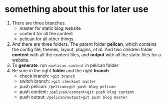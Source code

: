 # something about this for later use
1. There are three branches.
	* master  for static blog website
	* content  for all the content
	* pelican for all other things
2. And there are three folders. The parent folder **pelican**, which contains the config file, themes, layout, plugins, *et al*. And two children folder **content** with all the content files, and **output** with all the static files for a website.
3. To **generate**: run `>pelican content` in pelican folder
4. Be sure in the right **folder** and the right **branch**
	* check branch: `>git branch`
	* switch branch: `>git checkout master`
	* push pelican: `/pelican>git push blog pelican`
	* push content: `/pelican/content>git push blog content`
	* push output: `/pelican/output>git push blog master`
